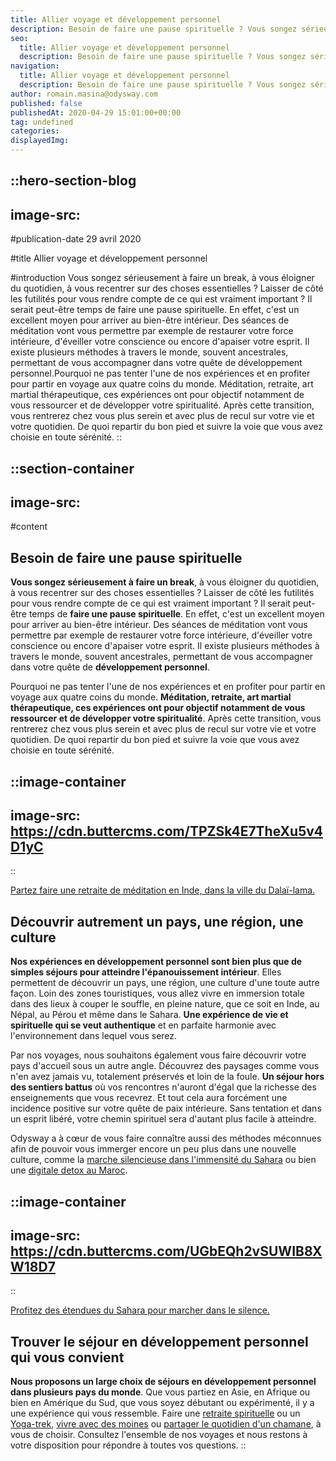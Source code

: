 ```yaml
---
title: Allier voyage et développement personnel
description: Besoin de faire une pause spirituelle ? Vous songez sérieusement à faire un break , à vous éloigner du quotidien, à vous recentrer sur des choses essentielles ? Laisser de côté les futilités pour vous rendre compte de ce qui est vraiment important ? Il serait peut-être temps de faire ...
seo:
  title: Allier voyage et développement personnel
  description: Besoin de faire une pause spirituelle ? Vous songez sérieusement à faire un break , à vous éloigner du quotidien, à vous recentrer sur des c
navigation:
  title: Allier voyage et développement personnel
  description: Besoin de faire une pause spirituelle ? Vous songez sérieusement à faire un break , à vous éloigner du quotidien, à vous recentrer sur des choses essentielles ? Laisser de côté les futilités pour vous rendre compte de ce qui est vraiment important ? Il serait peut-être temps de faire ...
author: romain.masina@odysway.com
published: false
publishedAt: 2020-04-29 15:01:00+00:00
tag: undefined
categories: 
displayedImg: 
---
```


::hero-section-blog
---
image-src: 
---
#publication-date
29 avril 2020

#title
Allier voyage et développement personnel

#introduction
Vous songez sérieusement à faire un break, à vous éloigner du quotidien, à vous recentrer sur des choses essentielles ? Laisser de côté les futilités pour vous rendre compte de ce qui est vraiment important ? Il serait peut-être temps de faire une pause spirituelle. En effet, c'est un excellent moyen pour arriver au bien-être intérieur. Des séances de méditation vont vous permettre par exemple de restaurer votre force intérieure, d'éveiller votre conscience ou encore d'apaiser votre esprit. Il existe plusieurs méthodes à travers le monde, souvent ancestrales, permettant de vous accompagner dans votre quête de développement personnel.Pourquoi ne pas tenter l'une de nos expériences et en profiter pour partir en voyage aux quatre coins du monde. Méditation, retraite, art martial thérapeutique, ces expériences ont pour objectif notamment de vous ressourcer et de développer votre spiritualité. Après cette transition, vous rentrerez chez vous plus serein et avec plus de recul sur votre vie et votre quotidien. De quoi repartir du bon pied et suivre la voie que vous avez choisie en toute sérénité.
::

::section-container
---
image-src: 
---
#content
## Besoin de faire une pause spirituelle

  
**Vous songez sérieusement à faire un break**, à vous éloigner du quotidien, à vous recentrer sur des choses essentielles ? Laisser de côté les futilités pour vous rendre compte de ce qui est vraiment important ? Il serait peut-être temps de **faire une pause spirituelle**. En effet, c'est un excellent moyen pour arriver au bien-être intérieur. Des séances de méditation vont vous permettre par exemple de restaurer votre force intérieure, d'éveiller votre conscience ou encore d'apaiser votre esprit. Il existe plusieurs méthodes à travers le monde, souvent ancestrales, permettant de vous accompagner dans votre quête de **développement personnel**.  
  
Pourquoi ne pas tenter l'une de nos expériences et en profiter pour partir en voyage aux quatre coins du monde. **Méditation, retraite, art martial thérapeutique, ces expériences ont pour objectif notamment de vous ressourcer et de développer votre spiritualité**. Après cette transition, vous rentrerez chez vous plus serein et avec plus de recul sur votre vie et votre quotidien. De quoi repartir du bon pied et suivre la voie que vous avez choisie en toute sérénité.  
  

::image-container
---
image-src: https://cdn.buttercms.com/TPZSk4E7TheXu5v4D1yC
---
::

[Partez faire une retraite de méditation en Inde, dans la ville du Dalaï-lama.](https://odysway.com/voyages/retraite-meditation-inde)

## Découvrir autrement un pays, une région, une culture

  
**Nos expériences en développement personnel sont bien plus que de simples séjours pour atteindre l'épanouissement intérieur**. Elles permettent de découvrir un pays, une région, une culture d'une toute autre façon. Loin des zones touristiques, vous allez vivre en immersion totale dans des lieux à couper le souffle, en pleine nature, que ce soit en Inde, au Népal, au Pérou et même dans le Sahara. **Une expérience de vie et spirituelle qui se veut authentique** et en parfaite harmonie avec l'environnement dans lequel vous serez.  
  
Par nos voyages, nous souhaitons également vous faire découvrir votre pays d'accueil sous un autre angle. Découvrez des paysages comme vous n'en avez jamais vu, totalement préservés et loin de la foule. **Un séjour hors des sentiers battus** où vos rencontres n'auront d'égal que la richesse des enseignements que vous recevrez. Et tout cela aura forcément une incidence positive sur votre quête de paix intérieure. Sans tentation et dans un esprit libéré, votre chemin spirituel sera d'autant plus facile à atteindre.  
  
Odysway a à cœur de vous faire connaître aussi des méthodes méconnues afin de pouvoir vous immerger encore un peu plus dans une nouvelle culture, comme la [marche silencieuse dans l'immensité du Sahara](https://odysway.com/voyages/marche-silencieuse-sahara) ou bien une [digitale detox au Maroc](https://odysway.com/voyages/digital-detox-maroc).   
  

::image-container
---
image-src: https://cdn.buttercms.com/UGbEQh2vSUWIB8XW18D7
---
::

[Profitez des étendues du Sahara pour marcher dans le silence.](https://odysway.com/voyages/marche-silencieuse-sahara)

## Trouver le séjour en développement personnel qui vous convient

  
**Nous proposons un large choix de séjours en développement personnel dans plusieurs pays du monde**. Que vous partiez en Asie, en Afrique ou bien en Amérique du Sud, que vous soyez débutant ou expérimenté, il y a une expérience qui vous ressemble. Faire une [retraite spirituelle](https://odysway.com/voyages/retraite-meditation-inde) ou un [Yoga-trek](https://odysway.com/voyages/yoga-trek-himalaya), [vivre avec des moines](https://odysway.com/voyages/immersion-ecole-bouddhiste-nepal) ou [partager le quotidien d'un chamane](https://odysway.com/voyages/voyage-chamane-mongolie), à vous de choisir. Consultez l'ensemble de nos voyages et nous restons à votre disposition pour répondre à toutes vos questions.
::
